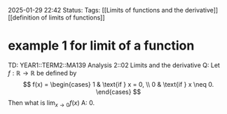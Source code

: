 2025-01-29 22:42
Status: 
Tags: [[Limits of functions and the derivative]] [[definition of limits of functions]]
# example 1 for limit of a function

TD: YEAR1::TERM2::MA139 Analysis 2::02 Limits and the derivative
Q: Let $f: \mathbb{R} \to \mathbb{R}$ be defined by
$$
f(x) = 
\begin{cases} 
1 & \text{if } x = 0, \\
0 & \text{if } x \neq 0.
\end{cases}
$$
Then what is $\lim_{x \to 0}f(x)$
A: $0$.
<!--ID: 1738190627401-->

